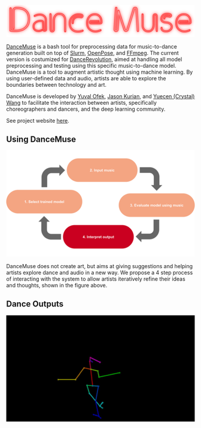 <p align="center">
  <img src='https://github.com/tinydance/tinydance.github.io/blob/main/img/DanceMuse.svg'>
</p>

[DanceMuse](https://github.com/tinydance/DanceMuse) is a bash tool for preprocessing data for music-to-dance generation built on top of [Slurm](https://slurm.schedmd.com/sbatch.html), [OpenPose](https://github.com/CMU-Perceptual-Computing-Lab/openpose), and [FFmpeg](https://www.ffmpeg.org/). The current version is costumized for 
[DanceRevolution](https://github.com/stonyhu/DanceRevolution), aimed at handling all model preprocessing and testing using this specific music-to-dance model. DanceMuse is a tool to augment artistic thought using machine learning. By using user-defined data and audio, artists are able to explore the boundaries between technology and art. 

DanceMuse is developed by [Yuval Ofek](https://github.com/yuvalofek), [Jason Kurian](https://github.com/jkurian49), and [Yuecen (Crystal) Wang](https://github.com/CrystalWang1225)
to facilitate the interaction between artists, specifically choreographers and dancers, and the deep learning community. 

See project website [here](https://tinydance.github.io/).

## Using DanceMuse
<p align="center">
  <img src='/imgs/use_dancemuse.svg' width=600>
</p>
DanceMuse does not create art, but aims at giving suggestions and helping artists explore dance and audio in a new way. We propose a 4 step process of interacting with the system to allow artists iteratively refine their ideas and thoughts, shown in the figure above. 



## Dance Outputs
<p align="center">
  <img src='https://github.com/tinydance/tinydance.github.io/blob/main/img/ballet-sample.gif' width=600>
</p>
